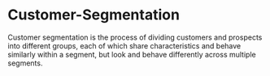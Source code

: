# Customer-Segmentation
Customer segmentation is the process of dividing customers and prospects into different groups, each of which share characteristics and behave similarly within a segment, but look and behave differently across multiple segments.

